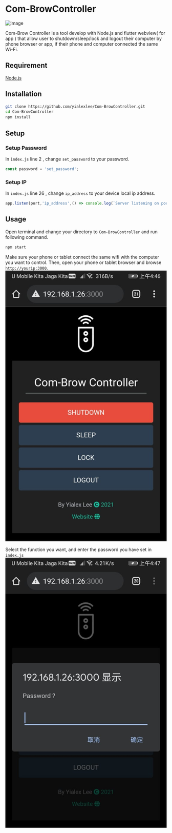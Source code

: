# Com-BrowController
![image](https://github.com/yialexlee/yialexlee.github.io/blob/master/images/work/work10.png)

Com-Brow Controller is a tool develop with Node.js and flutter webview( for app ) that allow user to shutdown/sleep/lock and logout their computer by phone browser or app, if their phone and computer connected the same Wi-Fi. 

## Requirement
 [Node.js](https://nodejs.org/en/download/)
 
 ## Installation
 ``` bash
git clone https://github.com/yialexlee/Com-BrowController.git
cd Com-BrowController
npm install
```
 ## Setup
 ### Setup Password
 In `index.js` line 2 , change `set_password` to your password.
 ``` javascript
const password = 'set_password';
```
 ### Setup IP 
 In `index.js` line 26 , change `ip_address` to your device local ip address.
 ``` javascript
app.listen(port,'ip_address',() => console.log(`Server listening on port: ${port}`));
```

 ## Usage
 Open terminal and change your directory to `Com-BrowController` and run following command.
 ``` bash
npm start
```
Make sure your phone or tablet connect the same wifi with the computer you want to control. Then, open your phone or tablet browser and browse `http://yourip:3000`.
![image](https://github.com/yialexlee/Com-BrowController/blob/master/epphoto/index.png)

Select the function you want, and enter the password you have set in `index.js`
![image](https://github.com/yialexlee/Com-BrowController/blob/master/epphoto/pass.png)
